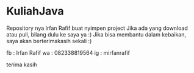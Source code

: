 # KuliahJava

Repository nya Irfan Rafif buat nyimpen project
Jika ada yang download atau pull, bilang dulu ke saya ya :)
Jika bisa membantu dalam kebaikan, saya akan berterimakasih sekali :)

fb : Irfan Rafif
wa : 082338819564
ig : mirfanrafif

terima kasih
